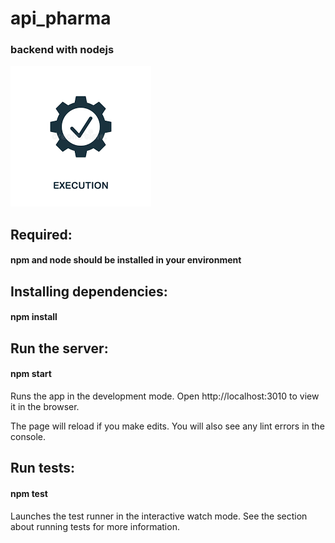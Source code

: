 # api_pharma
### backend with nodejs
![This is an image](exec_icone.png)


## Required:
#### npm and node should be installed in your environment

## Installing dependencies:
#### npm install

## Run the server:
#### npm start
Runs the app in the development mode.
Open http://localhost:3010 to view it in the browser.

The page will reload if you make edits.
You will also see any lint errors in the console.

## Run tests:
#### npm test
Launches the test runner in the interactive watch mode.
See the section about running tests for more information.
